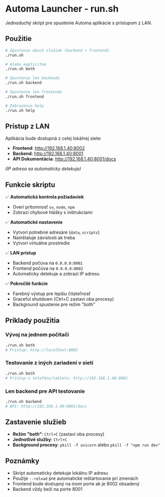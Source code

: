# Automa Launcher - run.sh

Jednoduchý skript pre spustenie Automa aplikácie s prístupom z LAN.

## Použitie

```bash
# Spustenie oboch služieb (backend + frontend)
./run.sh

# Alebo explicitne
./run.sh both

# Spustenie len backendu
./run.sh backend

# Spustenie len frontendu
./run.sh frontend

# Zobrazenie help
./run.sh help
```

## Prístup z LAN

Aplikácia bude dostupná z celej lokálnej siete:

- **Frontend**: http://192.168.1.40:8002
- **Backend**: http://192.168.1.40:8001
- **API Dokumentácia**: http://192.168.1.40:8001/docs

*(IP adresa sa automaticky detekuje)*

## Funkcie skriptu

✅ **Automatická kontrola požiadaviek**
- Overí prítomnosť `uv`, `node`, `npm`
- Zobrazí chybové hlášky s inštrukciami

✅ **Automatické nastavenie**
- Vytvorí potrebné adresáre (`data`, `scripts`)
- Nainštaluje závislosti ak treba
- Vytvorí virtuálne prostredie

✅ **LAN prístup**
- Backend počúva na `0.0.0.0:8001`
- Frontend počúva na `0.0.0.0:8002`
- Automaticky detekuje a zobrazí IP adresu

✅ **Pokročilé funkcie**
- Farebný výstup pre lepšiu čitateľnosť
- Graceful shutdown (Ctrl+C zastaví oba procesy)
- Background spustenie pre režim "both"

## Príklady použitia

### Vývoj na jednom počítači
```bash
./run.sh both
# Prístup: http://localhost:8002
```

### Testovanie z iných zariadení v sieti
```bash
./run.sh both
# Prístup z telefónu/tabletu: http://192.168.1.40:8002
```

### Len backend pre API testovanie
```bash
./run.sh backend
# API: http://192.168.1.40:8001/docs
```

## Zastavenie služieb

- **Režim "both"**: `Ctrl+C` (zastaví oba procesy)
- **Jednotlivé služby**: `Ctrl+C`
- **Background procesy**: `pkill -f uvicorn` alebo `pkill -f "npm run dev"`

## Poznámky

- Skript automaticky detekuje lokálnu IP adresu
- Použije `--reload` pre automatické reštartovanie pri zmenách
- Frontend bude dostupný na inom porte ak je 8002 obsadený
- Backend vždy beží na porte 8001